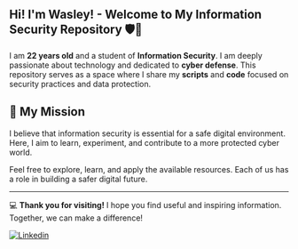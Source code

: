 ## Hi! I'm Wasley! - Welcome to My Information Security Repository 🛡️🔐

I am **22 years old** and a student of **Information Security**. I am deeply passionate about technology and dedicated to **cyber defense**. This repository serves as a space where I share my **scripts** and **code** focused on security practices and data protection.

## 🚀 My Mission
I believe that information security is essential for a safe digital environment. Here, I aim to learn, experiment, and contribute to a more protected cyber world.

Feel free to explore, learn, and apply the available resources. Each of us has a role in building a safer digital future.

---

💻 **Thank you for visiting!** I hope you find useful and inspiring information. Together, we can make a difference!


[![Linkedin](https://img.shields.io/badge/LinkedIn-0077B5?style=for-the-badge&logo=linkedin&logoColor=white)](https://www.linkedin.com/in/wdavi)

